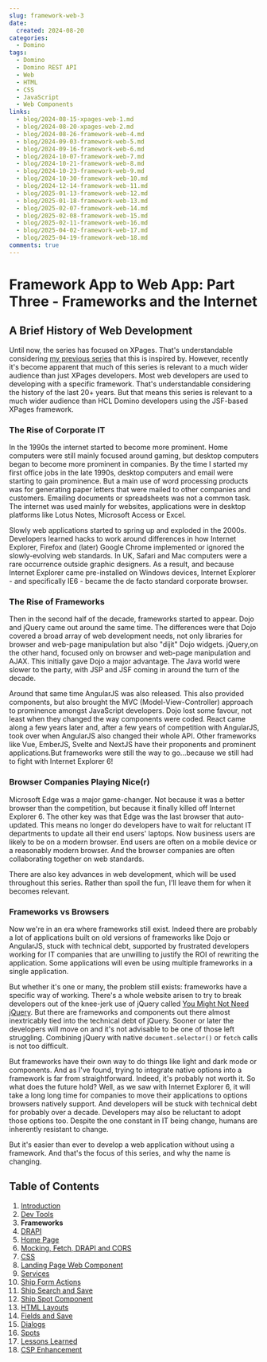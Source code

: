 ```yaml
---
slug: framework-web-3
date: 
  created: 2024-08-20
categories:
  - Domino
tags: 
  - Domino
  - Domino REST API
  - Web
  - HTML
  - CSS
  - JavaScript
  - Web Components
links: 
  - blog/2024-08-15-xpages-web-1.md
  - blog/2024-08-20-xpages-web-2.md
  - blog/2024-08-26-framework-web-4.md
  - blog/2024-09-03-framework-web-5.md
  - blog/2024-09-16-framework-web-6.md
  - blog/2024-10-07-framework-web-7.md
  - blog/2024-10-21-framework-web-8.md
  - blog/2024-10-23-framework-web-9.md
  - blog/2024-10-30-framework-web-10.md
  - blog/2024-12-14-framework-web-11.md
  - blog/2025-01-13-framework-web-12.md
  - blog/2025-01-18-framework-web-13.md
  - blog/2025-02-07-framework-web-14.md
  - blog/2025-02-08-framework-web-15.md
  - blog/2025-02-11-framework-web-16.md
  - blog/2025-04-02-framework-web-17.md
  - blog/2025-04-19-framework-web-18.md
comments: true
---
```

# Framework App to Web App: Part Three - Frameworks and the Internet

## A Brief History of Web Development

Until now, the series has focused on XPages. That's understandable considering [my previous series](https://www.intec.co.uk/from-xpages-to-web-app-part-one-the-application/) that this is inspired by. However, recently it's become apparent that much of this series is relevant to a much wider audience than just XPages developers. Most web developers are used to developing with a specific framework. That's understandable considering the history of the last 20+ years. But that means this series is relevant to a much wider audience than HCL Domino developers using the JSF-based XPages framework.

<!-- more -->

### The Rise of Corporate IT

In the 1990s the internet started to become more prominent. Home computers were still mainly focused around gaming, but desktop computers began to become more prominent in companies. By the time I started my first office jobs in the late 1990s, desktop computers and email were starting to gain prominence. But a main use of word processing products was for generating paper letters that were mailed to other companies and customers. Emailing documents or spreadsheets was not a common task. The internet was used mainly for websites, applications were in desktop platforms like Lotus Notes, Microsoft Access or Excel.

Slowly web applications started to spring up and exploded in the 2000s. Developers learned hacks to work around differences in how Internet Explorer, Firefox and (later) Google Chrome implemented or ignored the slowly-evolving web standards. In UK, Safari and Mac computers were a rare occurrence outside graphic designers. As a result, and because Internet Explorer came pre-installed on Windows devices, Internet Explorer - and specifically IE6 - became the de facto standard corporate browser.

### The Rise of Frameworks

Then in the second half of the decade, frameworks started to appear. Dojo and jQuery came out around the same time. The differences were that Dojo covered a broad array of web development needs, not only libraries for browser and web-page manipulation but also "dijit" Dojo widgets. jQuery,on the other hand, focused only on browser and web-page manipulation and AJAX. This initially gave Dojo a major advantage. The Java world were slower to the party, with JSP and JSF coming in around the turn of the decade.

Around that same time AngularJS was also released. This also provided components, but also brought the MVC (Model-View-Controller) approach to prominence amongst JavaScript developers. Dojo lost some favour, not least when they changed the way components were coded. React came along a few years later and, after a few years of competition with AngularJS, took over when AngularJS also changed their whole API. Other frameworks like Vue, EmberJS, Svelte and NextJS have their proponents and prominent applications.But frameworks were still the way to go...because we still had to fight with Internet Explorer 6!

### Browser Companies Playing Nice(r)

Microsoft Edge was a major game-changer. Not because it was a better browser than the competition, but because it finally killed off Internet Explorer 6. The other key was that Edge was the last browser that auto-updated. This means no longer do developers have to wait for reluctant IT departments to update all their end users' laptops. Now business users are likely to be on a modern browser. End users are often on a mobile device or a reasonably modern browser. And the browser companies are often collaborating together on web standards.

There are also key advances in web development, which will be used throughout this series. Rather than spoil the fun, I'll leave them for when it becomes relevant.

### Frameworks vs Browsers

Now we're in an era where frameworks still exist. Indeed there are probably a lot of applications built on old versions of frameworks like Dojo or AngularJS, stuck with technical debt, supported by frustrated developers working for IT companies that are unwilling to justify the ROI of rewriting the application. Some applications will even be using multiple frameworks in a single application.

But whether it's one or many, the problem still exists: frameworks have a specific way of working. There's a whole website arisen to try to break developers out of the knee-jerk use of jQuery called [You Might Not Need jQuery](https://youmightnotneedjquery.com/). But there are frameworks and components out there almost inextricably tied into the technical debt of jQuery. Sooner or later the developers will move on and it's not advisable to be one of those left struggling. Combining jQuery with native `document.selector()` or `fetch` calls is not too difficult.

But frameworks have their own way to do things like light and dark mode or components. And as I've found, trying to integrate native options into a framework is far from straightforward. Indeed, it's probably not worth it. So what does the future hold? Well, as we saw with Internet Explorer 6, it will take a long long time for companies to move their applications to options browsers natively support. And developers will be stuck with technical debt for probably over a decade. Developers may also be reluctant to adopt those options too. Despite the one constant in IT being change, humans are inherently resistant to change.

But it's easier than ever to develop a web application without using a framework. And that's the focus of this series, and why the name is changing.

## Table of Contents

1. [Introduction](./2024-08-15-xpages-web-1.md)
1. [Dev Tools](./2024-08-20-xpages-web-2.md)
1. **Frameworks**
1. [DRAPI](./2024-08-26-framework-web-4.md)
1. [Home Page](./2024-09-03-framework-web-5.md)
1. [Mocking, Fetch, DRAPI and CORS](./2024-09-16-framework-web-6.md)
1. [CSS](./2024-10-07-framework-web-7.md)
1. [Landing Page Web Component](./2024-10-21-framework-web-8.md)
1. [Services](./2024-10-23-framework-web-9.md)
1. [Ship Form Actions](./2024-10-30-framework-web-10.md)
1. [Ship Search and Save](./2024-12-14-framework-web-11.md)
1. [Ship Spot Component](./2025-01-13-framework-web-12.md)
1. [HTML Layouts](./2025-01-18-framework-web-13.md)
1. [Fields and Save](./2025-02-07-framework-web-14.md)
1. [Dialogs](./2025-02-08-framework-web-15.md)
1. [Spots](./2025-02-11-framework-web-16.md)
1. [Lessons Learned](./2025-04-02-framework-web-17.md)
1. [CSP Enhancement](./2025-04-19-framework-web-18.md)